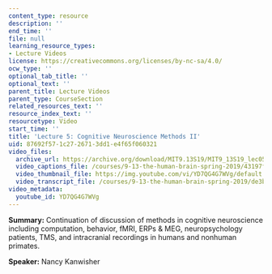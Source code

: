 ```yaml
---
content_type: resource
description: ''
end_time: ''
file: null
learning_resource_types:
- Lecture Videos
license: https://creativecommons.org/licenses/by-nc-sa/4.0/
ocw_type: ''
optional_tab_title: ''
optional_text: ''
parent_title: Lecture Videos
parent_type: CourseSection
related_resources_text: ''
resource_index_text: ''
resourcetype: Video
start_time: ''
title: 'Lecture 5: Cognitive Neuroscience Methods II'
uid: 87692f57-1c27-2671-3dd1-e4f65f060321
video_files:
  archive_url: https://archive.org/download/MIT9.13S19/MIT9_13S19_lec05_300k.mp4
  video_captions_file: /courses/9-13-the-human-brain-spring-2019/43197ff4a4025c0791c558eb11673014_YD7QG4G7WVg.vtt
  video_thumbnail_file: https://img.youtube.com/vi/YD7QG4G7WVg/default.jpg
  video_transcript_file: /courses/9-13-the-human-brain-spring-2019/de3bbf89e8fc0153b6873491f5186a82_YD7QG4G7WVg.pdf
video_metadata:
  youtube_id: YD7QG4G7WVg
---
```


**Summary:** Continuation of discussion of methods in cognitive neuroscience including computation, behavior, fMRI, ERPs & MEG, neuropsychology patients, TMS, and intracranial recordings in humans and nonhuman primates.

**Speaker:** Nancy Kanwisher

